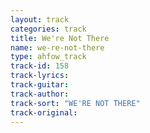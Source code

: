 ```yaml
---
layout: track
categories: track
title: We're Not There
name: we-re-not-there
type: ahfow_track
track-id: 158
track-lyrics: 
track-guitar: 
track-author: 
track-sort: "WE'RE NOT THERE"
track-original: 
---
```

